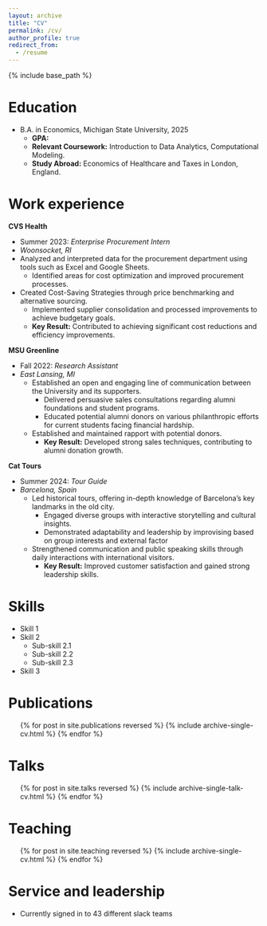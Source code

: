 ```yaml
---
layout: archive
title: "CV"
permalink: /cv/
author_profile: true
redirect_from:
  - /resume
---
```


{% include base_path %}

Education
======
<!-- * Ph.D in Version Control Theory, GitHub University, 2018 (expected) -->
* B.A. in Economics, Michigan State University, 2025
  * **GPA:**
  * **Relevant Coursework:** Introduction to Data Analytics, Computational Modeling.
  * **Study Abroad:** Economics of Healthcare and Taxes in London, England.


Work experience
======
**CVS Health**
-  Summer 2023: *Enterprise Procurement Intern*
-  *Woonsocket, RI*
  - Analyzed and interpreted data for the procurement department using tools such as Excel and Google Sheets.
    - Identified areas for cost optimization and improved procurement processes.
  - Created Cost-Saving Strategies through price benchmarking and alternative sourcing.
    - Implemented supplier consolidation and processed improvements to achieve budgetary goals.
    - **Key Result:** Contributed to achieving significant cost reductions and efficiency improvements.

**MSU Greenline**
* Fall 2022: *Research Assistant*
* *East Lansing, MI* 
  * Established an open and engaging line of communication between the University and its supporters.
      * Delivered persuasive sales consultations regarding alumni foundations and student programs.
      * Educated potential alumni donors on various philanthropic efforts for current students facing financial
   hardship.
  * Established and maintained rapport with potential donors.
      * **Key Result:**  Developed strong sales techniques, contributing to alumni donation growth.

**Cat Tours**
* Summer 2024: *Tour Guide*
* *Barcelona, Spain*
  * Led historical tours, offering in-depth knowledge of Barcelona’s key landmarks in the old city.
    * Engaged diverse groups with interactive storytelling and cultural insights.
    * Demonstrated adaptability and leadership by improvising based on group interests and external factor
  * Strengthened communication and public speaking skills through daily interactions with international visitors.
    * **Key Result:** Improved customer satisfaction and gained strong leadership skills.
  
Skills
======
* Skill 1
* Skill 2
  * Sub-skill 2.1
  * Sub-skill 2.2
  * Sub-skill 2.3
* Skill 3

Publications
======
  <ul>{% for post in site.publications reversed %}
    {% include archive-single-cv.html %}
  {% endfor %}</ul>
  
Talks
======
  <ul>{% for post in site.talks reversed %}
    {% include archive-single-talk-cv.html  %}
  {% endfor %}</ul>
  
Teaching
======
  <ul>{% for post in site.teaching reversed %}
    {% include archive-single-cv.html %}
  {% endfor %}</ul>
  
Service and leadership
======
* Currently signed in to 43 different slack teams
